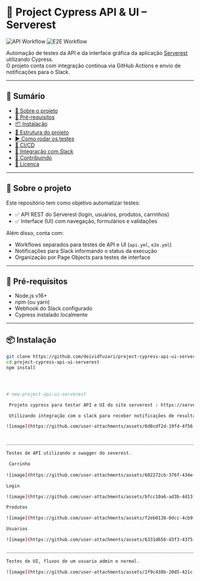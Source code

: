 # 🧪 Project Cypress API & UI – Serverest

![API Workflow](https://github.com/deividfuzari/project-cypress-api-ui-serverest/actions/workflows/api.yml/badge.svg)
![E2E Workflow](https://github.com/deividfuzari/project-cypress-api-ui-serverest/actions/workflows/e2e.yml/badge.svg)

Automação de testes da API e da interface gráfica da aplicação [Serverest](https://serverest.dev/) utilizando Cypress.  
O projeto conta com integração contínua via GitHub Actions e envio de notificações para o Slack.

---

## 📑 Sumário

- [📝 Sobre o projeto](#📝-sobre-o-projeto)
- [🚀 Pré-requisitos](#🚀-pré-requisitos)
- [📦 Instalação](#📦-instalação)
- [📁 Estrutura do projeto](#📁-estrutura-do-projeto)
- [▶️ Como rodar os testes](#️-como-rodar-os-testes)
- [🔁 CI/CD](#🔁-cicd)
- [🔔 Integração com Slack](#🔔-integração-com-slack)
- [🤝 Contribuindo](#🤝-contribuindo)
- [📄 Licença](#📄-licença)

---

## 📝 Sobre o projeto

Este repositório tem como objetivo automatizar testes:

- ✅ API REST do Serverest (login, usuários, produtos, carrinhos)
- ✅ Interface (UI) com navegação, formulários e validações

Além disso, conta com:

- Workflows separados para testes de API e UI (`api.yml`, `e2e.yml`)
- Notificações para Slack informando o status da execução
- Organização por Page Objects para testes de interface

---

## 🚀 Pré-requisitos

- Node.js v16+
- npm (ou yarn)
- Webhook do Slack configurado
- Cypress instalado localmente

---

## 📦 Instalação

```bash
git clone https://github.com/deividfuzari/project-cypress-api-ui-serverest.git
cd project-cypress-api-ui-serverest
npm install




# new-project-api-ui-serverest

 Projeto cypress para testar API e UI do site serverest : https://serverest.dev/

 Utilizando integração com o slack para receber notificações de resultados dos testes.

![image](https://github.com/user-attachments/assets/6d0cdf2d-19fd-4f56-bd92-3c318b9ab58e)


_______________________________________________________________________________________________

Testes de API utilizando o swagger do severest.

 Carrinho
 
![image](https://github.com/user-attachments/assets/602272cb-376f-434e-b825-4aae181e088e)

Login

![image](https://github.com/user-attachments/assets/bfcc10a6-ad3b-4d13-afd7-2b9b7420b1ae)

Produtos

![image](https://github.com/user-attachments/assets/f2eb0138-0dcc-4cb9-b71d-0ef196610962)

Usuarios

![image](https://github.com/user-attachments/assets/6331d656-d3f3-4375-93dc-a52fa50f366f)

_______________________________________________________________________________________________

Testes de UI, fluxos de um usuario admin e normal.

![image](https://github.com/user-attachments/assets/2f9c438b-20d5-421c-bcec-fdaf5205a059)


